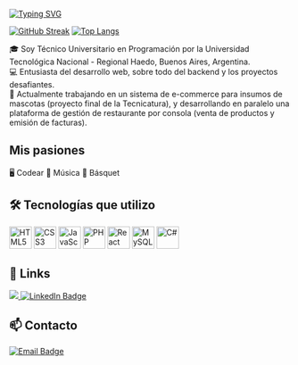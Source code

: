 [![Typing SVG](https://readme-typing-svg.demolab.com?font=Fira+Code&size=35&pause=500&color=F78484&background=000000&center=true&vCenter=true&height=70&width=700&lines=👋+Hola,+soy+Gastón;Desarrollador+de+Software+⚙️+🧠;Bienvenido+a+mi+perfil!+⚡)](https://git.io/typing-svg)

[![GitHub Streak](https://streak-stats.demolab.com?user=GastonGarciaBauer&theme=github-dark&border_radius=5)](https://git.io/streak-stats)
[![Top Langs](https://github-readme-stats.vercel.app/api/top-langs/?username=GastonGarciaBauer&langs_count=6&layout=compact&theme=dracula&hide=html,css,Shell)](https://github.com/anuraghazra/github-readme-stats)

🎓 Soy Técnico Universitario en Programación por la Universidad Tecnológica Nacional - Regional Haedo, Buenos Aires, Argentina.  
💻 Entusiasta del desarrollo web, sobre todo del backend y los proyectos desafiantes.  
🚀 Actualmente trabajando en un sistema de e-commerce para insumos de mascotas (proyecto final de la Tecnicatura), y desarrollando en paralelo una plataforma de gestión de restaurante por consola (venta de productos y emisión de facturas).

## Mis pasiones

🖥️ Codear
🎸 Música
🏀 Básquet

## 🛠️ Tecnologías que utilizo

<p align="left">
  <img src="https://cdn.jsdelivr.net/gh/devicons/devicon/icons/html5/html5-original.svg" height="40" alt="HTML5" />
  <img src="https://cdn.jsdelivr.net/gh/devicons/devicon/icons/css3/css3-original.svg" height="40" alt="CSS3" />
  <img src="https://cdn.jsdelivr.net/gh/devicons/devicon/icons/javascript/javascript-original.svg" height="40" alt="JavaScript" />
  <img src="https://cdn.jsdelivr.net/gh/devicons/devicon/icons/php/php-original.svg" height="40" alt="PHP" />
  <img src="https://cdn.jsdelivr.net/gh/devicons/devicon/icons/react/react-original.svg" height="40" alt="React" />
  <img src="https://cdn.jsdelivr.net/gh/devicons/devicon/icons/mysql/mysql-original.svg" height="40" alt="MySQL" />
  <img src="https://cdn.jsdelivr.net/gh/devicons/devicon/icons/csharp/csharp-original.svg" height="40" alt="C#" />
</p>

## 🔗 Links

<p align="left">
  <a href="https://gastongarciabauer.netlify.app" target="_blank">
    <img src="https://img.shields.io/badge/Website-GASTONGARCIABAUER-orange?style=for-the-badge&logo=googlechrome&logoColor=white" />
  </a>
  <a href="https://www.linkedin.com/in/gaston-garcia-bauer" target="_blank">
    <img src="https://img.shields.io/badge/LinkedIn-@GASTONGARCIABAUER-blue?style=for-the-badge&labelColor=gray&logo=linkedin&logoColor=white" alt="LinkedIn Badge"/>
  </a>
</p>

## 📫 Contacto

<p align="left">
  <a href="mailto:gaston.garcia.bauer89@gmail.com">
    <img src="https://img.shields.io/badge/gaston.garcia.bauer89@gmail.com-EMAIL-EA4335?style=for-the-badge&labelColor=grey&logo=gmail&logoColor=white" alt="Email Badge"/>
  </a>
</p>


